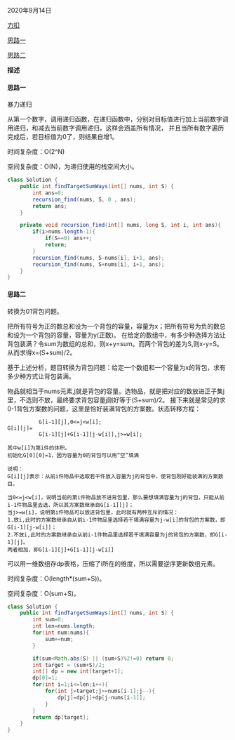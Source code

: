 2020年9月14日

[力扣](https://leetcode-cn.com/problems/target-sum/)

[思路一](#思路一)

[思路二](#思路二)

**描述**

#### 思路一

暴力递归

从第一个数字，调用递归函数，在递归函数中，分别对目标值进行加上当前数字调用递归，和减去当前数字调用递归，这样会涵盖所有情况，
并且当所有数字遍历完成后，若目标值为0了，则结果自增1。

时间复杂度：O(2^N)

空间复杂度：O(N)，为递归使用的栈空间大小。
```java
class Solution {
    public int findTargetSumWays(int[] nums, int S) {
        int ans=0;
        recursion_find(nums, S, 0 , ans);
        return ans;
    }

    private void recursion_find(int[] nums, long S, int i, int ans){
        if(i>nums.length-1){   
            if(S==0) ans++;
            return;
        }
        recursion_find(nums, S-nums[i], i+1, ans);
        recursion_find(nums, S+nums[i], i+1, ans);
    }
}
```

#### 思路二

转换为01背包问题。

把所有符号为正的数总和设为一个背包的容量，容量为x；把所有符号为负的数总和设为一个背包的容量，容量为y(正数)。
在给定的数组中，有多少种选择方法让背包装满？令sum为数组的总和，则x+y=sum。而两个背包的差为S,则x-y=S。从而求得x=(S+sum)/2。

基于上述分析，题目转换为背包问题：给定一个数组和一个容量为x的背包，求有多少种方式让背包装满。

物品就相当于nums元素,j就是背包的容量。选物品，就是把对应的数放进正子集j里，不选则不放，最终要求背包容量j刚好等于(S+sum)/2。
接下来就是常见的求0-1背包方案数的问题，这里是恰好装满背包的方案数。状态转移方程：
```
          G[i-1][j],0<=j<w[i];
G[i][j]=
          G[i-1][j]+G[i-1][j-w[i]],j>=w[i];
          
其中w[i]为第i件的体积。
初始化G[0][0]=1，因为容量为0的背包可以用“空”填满

说明：
G[i][j]表示：从前i件物品中选取若干件放入容量为j的背包中，使背包刚好能装满的方案数目。

当0<=j<w[i]，说明当前的第i件物品放不进背包里，那么要想填满容量为j的背包，只能从前i-1件物品里去选，所以其方案数继承自G[i-1][j]；
当j>=w[i]，说明第i件物品可以放进背包里，此时就有两种互斥的情况：
1.放i,此时的方案数继承自从前i-1件物品里选择若干填满容量为j-w[i]的背包的方案数，即G[i-1][j-w[i]]；
2.不放i,此时的方案数继承自从前i-1件物品里选择若干填满容量为j的背包的方案数，即G[i-1][j]。
两者相加，即G[i-1][j]+G[i-1][j-w[i]]
```
可以用一维数组存dp表格，压缩了i所在的维度，所以需要逆序更新数组元素。

时间复杂度：O(length*(sum+S))。

空间复杂度：O(sum+S)。

```java
class Solution {
    public int findTargetSumWays(int[] nums, int S) {
        int sum=0;
        int len=nums.length;
        for(int num:nums){
            sum+=num;
        }

        if(sum<Math.abs(S) || (sum+S)%2!=0) return 0;
        int target = (sum+S)/2;
        int[] dp = new int[target+1];
        dp[0]=1;
        for(int i=1;i<=len;i++){
            for(int j=target;j>=nums[i-1];j--){
                dp[j]=dp[j]+dp[j-nums[i-1]];
            }
        }
        return dp[target];
    }
}
```
